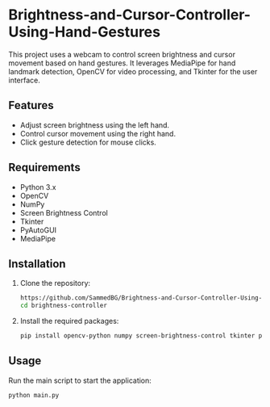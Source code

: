 # Brightness-and-Cursor-Controller-Using-Hand-Gestures

This project uses a webcam to control screen brightness and cursor movement based on hand gestures. It leverages MediaPipe for hand landmark detection, OpenCV for video processing, and Tkinter for the user interface.

## Features

- Adjust screen brightness using the left hand.
- Control cursor movement using the right hand.
- Click gesture detection for mouse clicks.

## Requirements

- Python 3.x
- OpenCV
- NumPy
- Screen Brightness Control
- Tkinter
- PyAutoGUI
- MediaPipe

## Installation

1. Clone the repository:
    ```sh
    https://github.com/SammedBG/Brightness-and-Cursor-Controller-Using-Hand-Gestures.git
    cd brightness-controller
    ```

2. Install the required packages:
    ```sh
    pip install opencv-python numpy screen-brightness-control tkinter pyautogui mediapipe
    ```

## Usage

Run the main script to start the application:
```sh
python main.py
